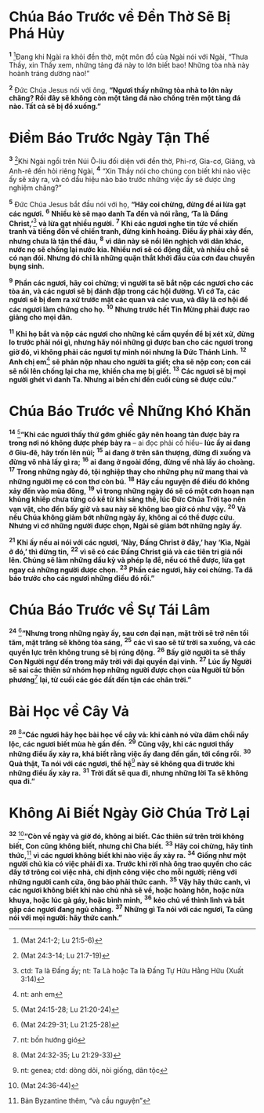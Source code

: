 # Chúa Báo Trước về Đền Thờ Sẽ Bị Phá Hủy
<sup><b>1</b></sup> [^1*]Đang khi Ngài ra khỏi đền thờ, một môn đồ của Ngài nói với Ngài, “Thưa Thầy, xin Thầy xem, những tảng đá này to lớn biết bao! Những tòa nhà này hoành tráng dường nào!”

<sup><b>2</b></sup> Đức Chúa Jesus nói với ông, **“Ngươi thấy những tòa nhà to lớn này chăng? Rồi đây sẽ không còn một tảng đá nào chồng trên một tảng đá nào. Tất cả sẽ bị đổ xuống.”**


# Điềm Báo Trước Ngày Tận Thế
<sup><b>3</b></sup> [^2*]Khi Ngài ngồi trên Núi Ô-liu đối diện với đền thờ, Phi-rơ, Gia-cơ, Giăng, và Anh-rê đến hỏi riêng Ngài, <sup><b>4</b></sup> “Xin Thầy nói cho chúng con biết khi nào việc ấy sẽ xảy ra, và có dấu hiệu nào báo trước những việc ấy sẽ được ứng nghiệm chăng?”

<sup><b>5</b></sup> Đức Chúa Jesus bắt đầu nói với họ, **“Hãy coi chừng, đừng để ai lừa gạt các ngươi.** <sup><b>6</b></sup> **Nhiều kẻ sẽ mạo danh Ta đến và nói rằng, ‘Ta là Đấng Christ,’**[^1] **và lừa gạt nhiều người.** <sup><b>7</b></sup> **Khi các ngươi nghe tin tức về chiến tranh và tiếng đồn về chiến tranh, đừng kinh hoảng. Điều ấy phải xảy đến, nhưng chưa là tận thế đâu,** <sup><b>8</b></sup> **vì dân này sẽ nổi lên nghịch với dân khác, nước nọ sẽ chống lại nước kia. Nhiều nơi sẽ có động đất, và nhiều chỗ sẽ có nạn đói. Nhưng đó chỉ là những quặn thắt khởi đầu của cơn đau chuyển bụng sinh.**

<sup><b>9</b></sup> **Phần các ngươi, hãy coi chừng; vì người ta sẽ bắt nộp các ngươi cho các tòa án, và các ngươi sẽ bị đánh đập trong các hội đường. Vì cớ Ta, các ngươi sẽ bị đem ra xử trước mặt các quan và các vua, và đây là cơ hội để các ngươi làm chứng cho họ.** <sup><b>10</b></sup> **Nhưng trước hết Tin Mừng phải được rao giảng cho mọi dân.**

<sup><b>11</b></sup> **Khi họ bắt và nộp các ngươi cho những kẻ cầm quyền để bị xét xử, đừng lo trước phải nói gì, nhưng hãy nói những gì được ban cho các ngươi trong giờ đó, vì không phải các ngươi tự mình nói nhưng là Đức Thánh Linh.** <sup><b>12</b></sup> **Anh chị em**[^2] **sẽ phản nộp nhau cho người ta giết; cha sẽ nộp con; con cái sẽ nổi lên chống lại cha mẹ, khiến cha mẹ bị giết.** <sup><b>13</b></sup> **Các ngươi sẽ bị mọi người ghét vì danh Ta. Nhưng ai bền chí đến cuối cùng sẽ được cứu.”**


# Chúa Báo Trước về Những Khó Khăn
<sup><b>14</b></sup> [^3*]**“Khi các ngươi thấy thứ gớm ghiếc gây nên hoang tàn được bày ra trong nơi nó không được phép bày ra** – ai đọc phải cố hiểu– **lúc ấy ai đang ở Giu-đê, hãy trốn lên núi;** <sup><b>15</b></sup> **ai đang ở trên sân thượng, đừng đi xuống và đừng vô nhà lấy gì ra;** <sup><b>16</b></sup> **ai đang ở ngoài đồng, đừng về nhà lấy áo choàng.** <sup><b>17</b></sup> **Trong những ngày đó, tội nghiệp thay cho những phụ nữ mang thai và những người mẹ có con thơ còn bú.** <sup><b>18</b></sup> **Hãy cầu nguyện để điều đó không xảy đến vào mùa đông,** <sup><b>19</b></sup> **vì trong những ngày đó sẽ có một cơn hoạn nạn khủng khiếp chưa từng có kể từ khi sáng thế, lúc Đức Chúa Trời tạo nên vạn vật, cho đến bấy giờ và sau này sẽ không bao giờ có như vậy.** <sup><b>20</b></sup> **Và nếu Chúa không giảm bớt những ngày ấy, không ai có thể được cứu. Nhưng vì cớ những người được chọn, Ngài sẽ giảm bớt những ngày ấy.**

<sup><b>21</b></sup> **Khi ấy nếu ai nói với các ngươi, ‘Này, Đấng Christ ở đây,’ hay ‘Kìa, Ngài ở đó,’ thì đừng tin,** <sup><b>22</b></sup> **vì sẽ có các Đấng Christ giả và các tiên tri giả nổi lên. Chúng sẽ làm những dấu kỳ và phép lạ để, nếu có thể được, lừa gạt ngay cả những người được chọn.** <sup><b>23</b></sup> **Phần các ngươi, hãy coi chừng. Ta đã báo trước cho các ngươi những điều đó rồi.”**


# Chúa Báo Trước về Sự Tái Lâm
<sup><b>24</b></sup> [^4*]**“Nhưng trong những ngày ấy, sau cơn đại nạn, mặt trời sẽ trở nên tối tăm, mặt trăng sẽ không tỏa sáng,** <sup><b>25</b></sup> **các vì sao sẽ từ trời sa xuống, và các quyền lực trên không trung sẽ bị rúng động.** <sup><b>26</b></sup> **Bấy giờ người ta sẽ thấy Con Người ngự đến trong mây trời với đại quyền đại vinh.** <sup><b>27</b></sup> **Lúc ấy Người sẽ sai các thiên sứ nhóm họp những người được chọn của Người từ bốn phương**[^3] **lại, từ cuối các góc đất đến tận các chân trời.”**


# Bài Học về Cây Vả
<sup><b>28</b></sup> [^5*]**“Các ngươi hãy học bài học về cây vả: khi cành nó vừa đâm chồi nẩy lộc, các ngươi biết mùa hè gần đến.** <sup><b>29</b></sup> **Cũng vậy, khi các ngươi thấy những điều ấy xảy ra, khá biết rằng việc ấy đang đến gần, tới cổng rồi.** <sup><b>30</b></sup> **Quả thật, Ta nói với các ngươi, thế hệ**[^4] **này sẽ không qua đi trước khi những điều ấy xảy ra.** <sup><b>31</b></sup> **Trời đất sẽ qua đi, nhưng những lời Ta sẽ không qua đi.”**


# Không Ai Biết Ngày Giờ Chúa Trở Lại
<sup><b>32</b></sup> [^6*]**“Còn về ngày và giờ đó, không ai biết. Các thiên sứ trên trời không biết, Con cũng không biết, nhưng chỉ Cha biết.** <sup><b>33</b></sup> **Hãy coi chừng, hãy tỉnh thức,**[^5] **vì các ngươi không biết khi nào việc ấy xảy ra.** <sup><b>34</b></sup> **Giống như một người chủ kia có việc phải đi xa. Trước khi rời nhà ông trao quyền cho các đầy tớ trông coi việc nhà, chỉ định công việc cho mỗi người; riêng với những người canh cửa, ông bảo phải thức canh.** <sup><b>35</b></sup> **Vậy hãy thức canh, vì các ngươi không biết khi nào chủ nhà sẽ về, hoặc hoàng hôn, hoặc nửa khuya, hoặc lúc gà gáy, hoặc bình minh,** <sup><b>36</b></sup> **kẻo chủ về thình lình và bắt gặp các ngươi đang ngủ chăng.** <sup><b>37</b></sup> **Những gì Ta nói với các ngươi, Ta cũng nói với mọi người: hãy thức canh.”**

[^1]: ctd: Ta là Đấng ấy; nt: Ta Là hoặc Ta là Đấng Tự Hữu Hằng Hữu (Xuất 3:14)
[^2]: nt: anh em
[^3]: nt: bốn hướng gió
[^4]: nt: genea; ctd: dòng dõi, nòi giống, dân tộc
[^5]: Bản Byzantine thêm, “và cầu nguyện”
[^1*]: (Mat 24:1-2; Lu 21:5-6)
[^2*]: (Mat 24:3-14; Lu 21:7-19)
[^3*]: (Mat 24:15-28; Lu 21:20-24)
[^4*]: (Mat 24:29-31; Lu 21:25-28)
[^5*]: (Mat 24:32-35; Lu 21:29-33)
[^6*]: (Mat 24:36-44)